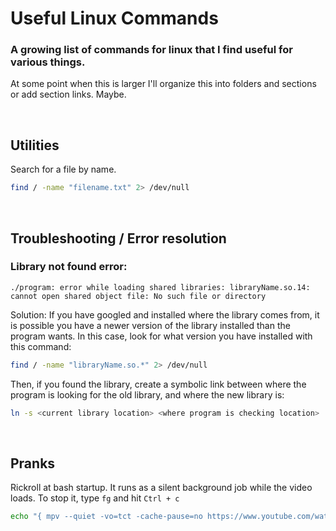 # Useful Linux Commands
### A growing list of commands for linux that I find useful for various things.

At some point when this is larger I'll organize this into folders and sections or add section links. Maybe.

<br>

## Utilities

Search for a file by name.
```bash
find / -name "filename.txt" 2> /dev/null
```

<br>

## Troubleshooting / Error resolution

### Library not found error:
```
./program: error while loading shared libraries: libraryName.so.14: cannot open shared object file: No such file or directory
```
Solution:
If you have googled and installed where the library comes from, it is possible you have a newer version of the library installed than the program wants.
In this case, look for what version you have installed with this command:
```bash
find / -name "libraryName.so.*" 2> /dev/null
```
Then, if you found the library, create a symbolic link between where the program is looking for the old library, and where the new library is:
```bash
ln -s <current library location> <where program is checking location>
```

<br>

## Pranks

Rickroll at bash startup. It runs as a silent background job while the video loads. To stop it, type `fg` and hit `Ctrl + c`
```bash
echo "{ mpv --quiet -vo=tct -cache-pause=no https://www.youtube.com/watch?v=dQw4w9WgXcQ & } 2>/dev/null;" >> ~/.bashrc
```
